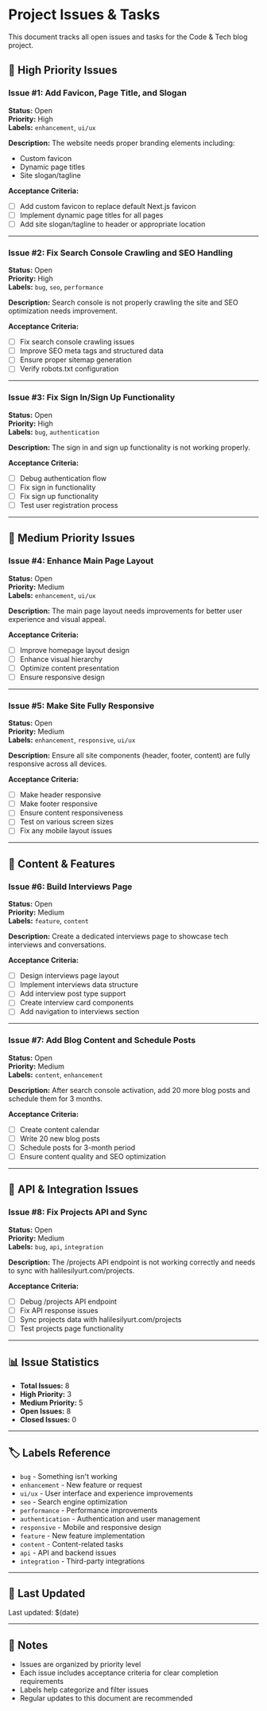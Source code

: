 # Project Issues & Tasks

This document tracks all open issues and tasks for the Code & Tech blog project.

## 🔧 High Priority Issues

### Issue #1: Add Favicon, Page Title, and Slogan
**Status:** Open  
**Priority:** High  
**Labels:** `enhancement`, `ui/ux`

**Description:**
The website needs proper branding elements including:
- Custom favicon
- Dynamic page titles
- Site slogan/tagline

**Acceptance Criteria:**
- [ ] Add custom favicon to replace default Next.js favicon
- [ ] Implement dynamic page titles for all pages
- [ ] Add site slogan/tagline to header or appropriate location

---

### Issue #2: Fix Search Console Crawling and SEO Handling
**Status:** Open  
**Priority:** High  
**Labels:** `bug`, `seo`, `performance`

**Description:**
Search console is not properly crawling the site and SEO optimization needs improvement.

**Acceptance Criteria:**
- [ ] Fix search console crawling issues
- [ ] Improve SEO meta tags and structured data
- [ ] Ensure proper sitemap generation
- [ ] Verify robots.txt configuration

---

### Issue #3: Fix Sign In/Sign Up Functionality
**Status:** Open  
**Priority:** High  
**Labels:** `bug`, `authentication`

**Description:**
The sign in and sign up functionality is not working properly.

**Acceptance Criteria:**
- [ ] Debug authentication flow
- [ ] Fix sign in functionality
- [ ] Fix sign up functionality
- [ ] Test user registration process

---

## 🎨 Medium Priority Issues

### Issue #4: Enhance Main Page Layout
**Status:** Open  
**Priority:** Medium  
**Labels:** `enhancement`, `ui/ux`

**Description:**
The main page layout needs improvements for better user experience and visual appeal.

**Acceptance Criteria:**
- [ ] Improve homepage layout design
- [ ] Enhance visual hierarchy
- [ ] Optimize content presentation
- [ ] Ensure responsive design

---

### Issue #5: Make Site Fully Responsive
**Status:** Open  
**Priority:** Medium  
**Labels:** `enhancement`, `responsive`, `ui/ux`

**Description:**
Ensure all site components (header, footer, content) are fully responsive across all devices.

**Acceptance Criteria:**
- [ ] Make header responsive
- [ ] Make footer responsive  
- [ ] Ensure content responsiveness
- [ ] Test on various screen sizes
- [ ] Fix any mobile layout issues

---

## 📝 Content & Features

### Issue #6: Build Interviews Page
**Status:** Open  
**Priority:** Medium  
**Labels:** `feature`, `content`

**Description:**
Create a dedicated interviews page to showcase tech interviews and conversations.

**Acceptance Criteria:**
- [ ] Design interviews page layout
- [ ] Implement interviews data structure
- [ ] Add interview post type support
- [ ] Create interview card components
- [ ] Add navigation to interviews section

---

### Issue #7: Add Blog Content and Schedule Posts
**Status:** Open  
**Priority:** Medium  
**Labels:** `content`, `enhancement`

**Description:**
After search console activation, add 20 more blog posts and schedule them for 3 months.

**Acceptance Criteria:**
- [ ] Create content calendar
- [ ] Write 20 new blog posts
- [ ] Schedule posts for 3-month period
- [ ] Ensure content quality and SEO optimization

---

## 🔗 API & Integration Issues

### Issue #8: Fix Projects API and Sync
**Status:** Open  
**Priority:** Medium  
**Labels:** `bug`, `api`, `integration`

**Description:**
The /projects API endpoint is not working correctly and needs to sync with halilesilyurt.com/projects.

**Acceptance Criteria:**
- [ ] Debug /projects API endpoint
- [ ] Fix API response issues
- [ ] Sync projects data with halilesilyurt.com/projects
- [ ] Test projects page functionality

---

## 📊 Issue Statistics

- **Total Issues:** 8
- **High Priority:** 3
- **Medium Priority:** 5
- **Open Issues:** 8
- **Closed Issues:** 0

---

## 🏷️ Labels Reference

- `bug` - Something isn't working
- `enhancement` - New feature or request
- `ui/ux` - User interface and experience improvements
- `seo` - Search engine optimization
- `performance` - Performance improvements
- `authentication` - Authentication and user management
- `responsive` - Mobile and responsive design
- `feature` - New feature implementation
- `content` - Content-related tasks
- `api` - API and backend issues
- `integration` - Third-party integrations

---

## 📅 Last Updated
Last updated: $(date)

---

## 📝 Notes
- Issues are organized by priority level
- Each issue includes acceptance criteria for clear completion requirements
- Labels help categorize and filter issues
- Regular updates to this document are recommended 